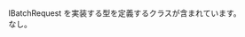 <Namespace Name="Microsoft.Azure.Batch.Protocol.BatchRequests">
  <Docs>
    <summary>IBatchRequest を実装する型を定義するクラスが含まれています。</summary> 
    <remarks>なし。</remarks>
  </Docs>
</Namespace>
